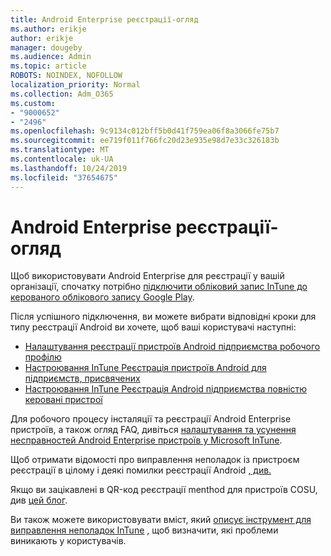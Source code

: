 ```yaml
---
title: Android Enterprise реєстрації-огляд
ms.author: erikje
author: erikje
manager: dougeby
ms.audience: Admin
ms.topic: article
ROBOTS: NOINDEX, NOFOLLOW
localization_priority: Normal
ms.collection: Adm_O365
ms.custom:
- "9000652"
- "2496"
ms.openlocfilehash: 9c9134c012bff5b0d41f759ea06f8a3066fe75b7
ms.sourcegitcommit: ee719f011f766fc20d23e935e98d7e33c326183b
ms.translationtype: MT
ms.contentlocale: uk-UA
ms.lasthandoff: 10/24/2019
ms.locfileid: "37654675"
---
```

# <a name="android-enterprise-enrollment---overview"></a>Android Enterprise реєстрації-огляд

Щоб використовувати Android Enterprise для реєстрації у вашій організації, спочатку потрібно [підключити обліковий запис InTune до керованого облікового запису Google Play](https://docs.microsoft.com/intune/enrollment/connect-intune-android-enterprise). 

Після успішного підключення, ви можете вибрати відповідні кроки для типу реєстрації Android ви хочете, щоб ваші користувачі наступні:

- [Налаштування реєстрації пристроїв Android підприємства робочого профілю](https://docs.microsoft.com/intune/enrollment/android-work-profile-enroll)
- [Настроювання InTune Реєстрація пристроїв Android для підприємств, присвячених](https://docs.microsoft.com/intune/enrollment/android-kiosk-enroll)
- [Настроювання InTune Реєстрація Android підприємства повністю керовані пристрої](https://docs.microsoft.com/intune/enrollment/android-fully-managed-enroll)

Для робочого процесу інсталяції та реєстрації Android Enterprise пристроїв, а також огляд FAQ, дивіться [налаштування та усунення несправностей Android Enterprise пристроїв у Microsoft InTune](https://support.microsoft.com/help/4476974/configuring-and-troubleshooting-android-enterprise-devices-in-intune).

Щоб отримати відомості про виправлення неполадок із пристроєм реєстрації в цілому і деякі помилки реєстрації Android [, див.](https://docs.microsoft.com/intune/enrollment/troubleshoot-device-enrollment-in-intune)

Якщо ви зацікавлені в QR-код реєстрації menthod для пристроїв COSU, див [цей блог](https://techcommunity.microsoft.com/t5/Intune-Customer-Success/COSU-Configuration-and-Enrollment-using-the-QR-code-enrollment/ba-p/280184).

Ви також можете використовувати вміст, який [описує інструмент для виправлення неполадок InTune](https://docs.microsoft.com/intune/fundamentals/help-desk-operators) , щоб визначити, які проблеми виникають у користувачів.